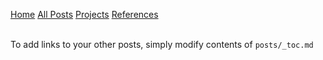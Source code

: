 [Home](/)
[All Posts](/all_posts_listing)
[Projects](/projects_listing)
[References](/references_listing)
<br><br>

To add links to your other posts,
simply modify contents of `posts/_toc.md`
